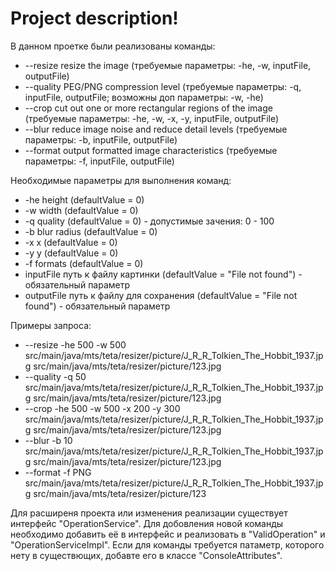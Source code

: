 # Project description!

В данном проетке были реализованы команды:
- --resize  resize the image                                      (требуемые параметры: -he, -w, inputFile, outputFile)
- --quality PEG/PNG compression level                             (требуемые параметры: -q, inputFile, outputFile; возможны доп параметры: -w, -he)
- --crop    сut out one or more rectangular regions of the image  (требуемые параметры: -he, -w, -x, -y, inputFile, outputFile)
- --blur    reduce image noise and reduce detail levels           (требуемые параметры: -b, inputFile, outputFile)
- --format  output formatted image characteristics                (требуемые параметры: -f, inputFile, outputFile)

Необходимые параметры для выполнения команд:
-  -he  height      (defaultValue = 0) 
-  -w   width       (defaultValue = 0) 
-  -q   quality     (defaultValue = 0) - допустимые зачения: 0 - 100
-  -b   blur radius (defaultValue = 0)
-  -x   x           (defaultValue = 0)
-  -y   y           (defaultValue = 0)
-  -f   formats     (defaultValue = 0)
-  inputFile путь к файлу картинки         (defaultValue = "File not found")      -   обязательный параметр
-  outputFile путь к файлу для сохранения  (defaultValue = "File not found")      -   обязательный параметр

Примеры запроса:
-  --resize  -he 500 -w 500 src/main/java/mts/teta/resizer/picture/J_R_R_Tolkien_The_Hobbit_1937.jpg src/main/java/mts/teta/resizer/picture/123.jpg
-  --quality -q 50 src/main/java/mts/teta/resizer/picture/J_R_R_Tolkien_The_Hobbit_1937.jpg src/main/java/mts/teta/resizer/picture/123.jpg
-  --crop -he 500 -w 500 -x 200 -y 300 src/main/java/mts/teta/resizer/picture/J_R_R_Tolkien_The_Hobbit_1937.jpg src/main/java/mts/teta/resizer/picture/123.jpg
-  --blur -b 10 src/main/java/mts/teta/resizer/picture/J_R_R_Tolkien_The_Hobbit_1937.jpg src/main/java/mts/teta/resizer/picture/123.jpg
-  --format -f PNG src/main/java/mts/teta/resizer/picture/J_R_R_Tolkien_The_Hobbit_1937.jpg src/main/java/mts/teta/resizer/picture/123

Для расширеня проекта или изменения реализации существует интерфейс "OperationService". Для добовления новой команды необходимо добавить её в интерфейс и реализовать в "ValidOperation" 
и "OperationServiceImpl". Если для команды требуется патаметр, которого нету в существющих, добавте его в классе "ConsoleAttributes".

